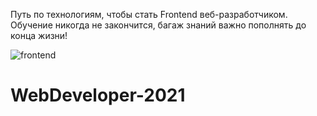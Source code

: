 Путь по технологиям, чтобы стать Frontend веб-разработчиком.
Обучение никогда не закончится, багаж знаний важно пополнять до конца жизни!

![frontend](https://user-images.githubusercontent.com/34003808/113473562-aa140f00-9483-11eb-8adf-c942de35b5d4.png)
# WebDeveloper-2021
